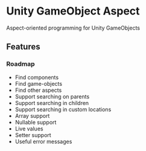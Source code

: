 # Unity GameObject Aspect

Aspect-oriented programming for Unity GameObjects

## Features

### Roadmap

- Find components
- Find game-objects
- Find other aspects
- Support searching on parents
- Support searching in children
- Support searching in custom locations
- Array support
- Nullable support
- Live values
- Setter support
- Useful error messages